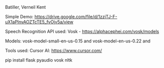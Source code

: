 Batiller, Verneil Kent


Simple Demo: https://drive.google.com/file/d/1zzjTJ-F-uX1aPlnvAOZTcTE5_fvOjv5a/view


Speech Recognition API used: Vosk - https://alphacephei.com/vosk/models

Models: vosk-model-small-en-us-0.15 and vosk-model-en-us-0.22 and 


Tools used:
Cursor AI: https://www.cursor.com/

pip install flask pyaudio vosk nltk
